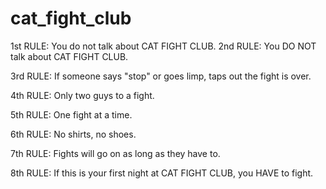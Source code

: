 # cat_fight_club

1st RULE: You do not talk about CAT FIGHT CLUB.
2nd RULE: You DO NOT talk about CAT FIGHT CLUB.

3rd RULE: If someone says "stop" or goes limp, taps out the fight is over.

4th RULE: Only two guys to a fight.

5th RULE: One fight at a time.

6th RULE: No shirts, no shoes.

7th RULE: Fights will go on as long as they have to.

8th RULE: If this is your first night at CAT FIGHT CLUB, you HAVE to fight.
